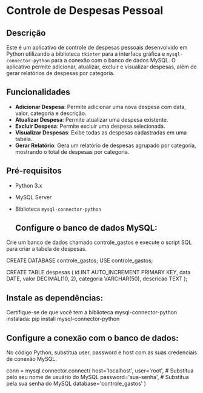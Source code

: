 # Controle de Despesas Pessoal

## Descrição

Este é um aplicativo de controle de despesas pessoais desenvolvido em Python utilizando a biblioteca `tkinter` para a interface gráfica e `mysql-connector-python` para a conexão com o banco de dados MySQL. O aplicativo permite adicionar, atualizar, excluir e visualizar despesas, além de gerar relatórios de despesas por categoria.

## Funcionalidades

- **Adicionar Despesa**: Permite adicionar uma nova despesa com data, valor, categoria e descrição.
- **Atualizar Despesa**: Permite atualizar uma despesa existente.
- **Excluir Despesa**: Permite excluir uma despesa selecionada.
- **Visualizar Despesas**: Exibe todas as despesas cadastradas em uma tabela.
- **Gerar Relatório**: Gera um relatório de despesas agrupado por categoria, mostrando o total de despesas por categoria.

## Pré-requisitos

- Python 3.x
- MySQL Server
- Biblioteca `mysql-connector-python`

  ## Configure o banco de dados MySQL:

Crie um banco de dados chamado controle_gastos e execute o script SQL para criar a tabela de despesas.

CREATE DATABASE controle_gastos;
USE controle_gastos;

CREATE TABLE despesas (
    id INT AUTO_INCREMENT PRIMARY KEY,
    data DATE,
    valor DECIMAL(10, 2),
    categoria VARCHAR(50),
    descricao TEXT
);

## Instale as dependências:

Certifique-se de que você tem a biblioteca mysql-connector-python instalada:
pip install mysql-connector-python

## Configure a conexão com o banco de dados:

No código Python, substitua user, password e host com as suas credenciais de conexão MySQL.

conn = mysql.connector.connect(
    host='localhost',
    user='root',  # Substitua pelo seu nome de usuário do MySQL
    password='sua-senha',  # Substitua pela sua senha do MySQL
    database='controle_gastos'
)



